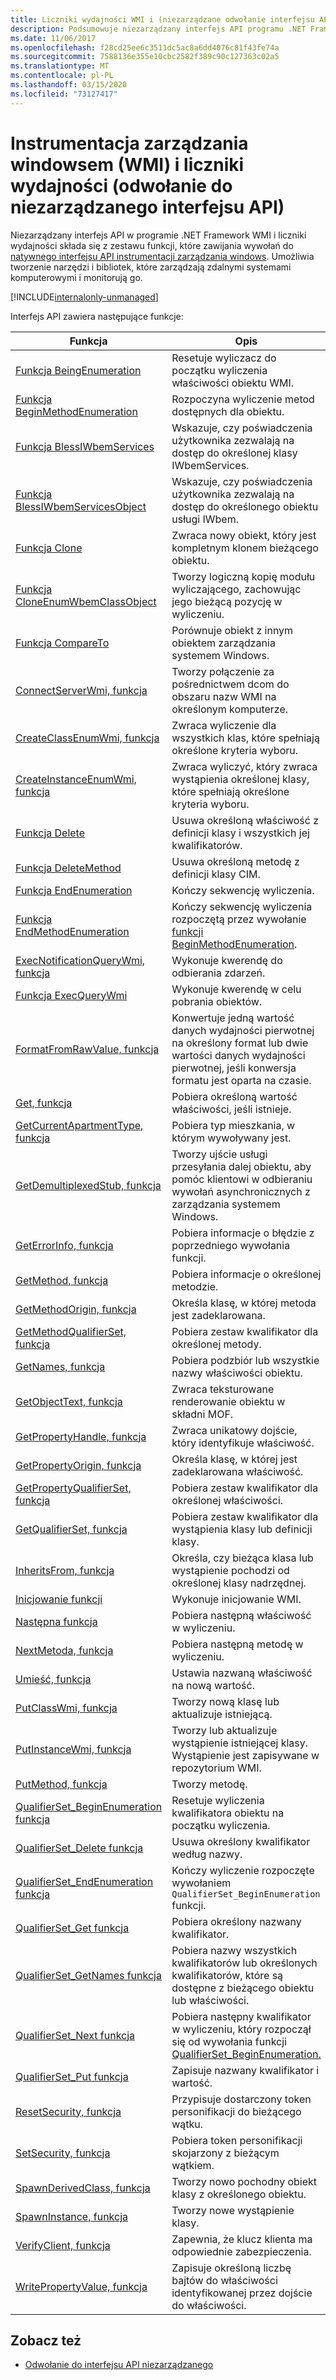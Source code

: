 ```yaml
---
title: Liczniki wydajności WMI i (niezarządzane odwołanie interfejsu API)
description: Podsumowuje niezarządzany interfejs API programu .NET Framework dla informacji o wyrobach WMI i liczniku wydajności.
ms.date: 11/06/2017
ms.openlocfilehash: f28cd25ee6c3511dc5ac8a6dd4076c81f43fe74a
ms.sourcegitcommit: 7588136e355e10cbc2582f389c90c127363c02a5
ms.translationtype: MT
ms.contentlocale: pl-PL
ms.lasthandoff: 03/15/2020
ms.locfileid: "73127417"
---
```

# <a name="windows-management-instrumentation-wmi-and-performance-counters-unmanaged-api-reference"></a>Instrumentacja zarządzania windowsem (WMI) i liczniki wydajności (odwołanie do niezarządzanego interfejsu API)

Niezarządzany interfejs API w programie .NET Framework WMI i liczniki wydajności składa się z zestawu funkcji, które zawijania wywołań do [natywnego interfejsu API instrumentacji zarządzania windows](/windows/desktop/WmiSdk/com-api-for-wmi). Umożliwia tworzenie narzędzi i bibliotek, które zarządzają zdalnymi systemami komputerowymi i monitorują go.

[!INCLUDE[internalonly-unmanaged](../../../../includes/internalonly-unmanaged.md)]

Interfejs API zawiera następujące funkcje:

| Funkcja | Opis |
|---------|---------|
| [Funkcja BeingEnumeration](beginenumeration.md) | Resetuje wyliczacz do początku wyliczenia właściwości obiektu WMI. |
| [Funkcja BeginMethodEnumeration](beginmethodenumeration.md) |  Rozpoczyna wyliczenie metod dostępnych dla obiektu. |
| [Funkcja BlessIWbemServices](blessiwbemservices.md) | Wskazuje, czy poświadczenia użytkownika zezwalają na dostęp do określonej klasy IWbemServices. |
| [Funkcja BlessIWbemServicesObject](blessiwbemservicesobject.md) | Wskazuje, czy poświadczenia użytkownika zezwalają na dostęp do określonego obiektu usługi IWbem. |
| [Funkcja Clone](clone.md) | Zwraca nowy obiekt, który jest kompletnym klonem bieżącego obiektu. |
| [Funkcja CloneEnumWbemClassObject](cloneenumwbemclassobject.md) | Tworzy logiczną kopię modułu wyliczającego, zachowując jego bieżącą pozycję w wyliczeniu. |
| [Funkcja CompareTo](compareto.md) | Porównuje obiekt z innym obiektem zarządzania systemem Windows. |
| [ConnectServerWmi, funkcja](connectserverwmi.md) | Tworzy połączenie za pośrednictwem dcom do obszaru nazw WMI na określonym komputerze. |
| [CreateClassEnumWmi, funkcja](createclassenumwmi.md) | Zwraca wyliczenie dla wszystkich klas, które spełniają określone kryteria wyboru. |
| [CreateInstanceEnumWmi, funkcja](createinstanceenumwmi.md) | Zwraca wyliczyć, który zwraca wystąpienia określonej klasy, które spełniają określone kryteria wyboru. |
| [Funkcja Delete](delete.md) | Usuwa określoną właściwość z definicji klasy i wszystkich jej kwalifikatorów. |
| [Funkcja DeleteMethod](deletemethod.md) | Usuwa określoną metodę z definicji klasy CIM. |
| [Funkcja EndEnumeration](endenumeration.md) | Kończy sekwencję wyliczenia. |
| [Funkcja EndMethodEnumeration](endmethodenumeration.md) | Kończy sekwencję wyliczenia rozpoczętą przez wywołanie [funkcji BeginMethodEnumeration](beginmethodenumeration.md). |
| [ExecNotificationQueryWmi, funkcja](execnotificationquerywmi.md) | Wykonuje kwerendę do odbierania zdarzeń. |
| [Funkcja ExecQueryWmi](execquerywmi.md) | Wykonuje kwerendę w celu pobrania obiektów. |
| [FormatFromRawValue, funkcja](formatfromrawvalue.md) | Konwertuje jedną wartość danych wydajności pierwotnej na określony format lub dwie wartości danych wydajności pierwotnej, jeśli konwersja formatu jest oparta na czasie. |
| [Get, funkcja](get.md) | Pobiera określoną wartość właściwości, jeśli istnieje. |
| [GetCurrentApartmentType, funkcja](getcurrentapartmenttype.md) | Pobiera typ mieszkania, w którym wywoływany jest. |
| [GetDemultiplexedStub, funkcja](getdemultiplexedstub.md) | Tworzy ujście usługi przesyłania dalej obiektu, aby pomóc klientowi w odbieraniu wywołań asynchronicznych z zarządzania systemem Windows. |
| [GetErrorInfo, funkcja](geterrorinfo.md) | Pobiera informacje o błędzie z poprzedniego wywołania funkcji. |
| [GetMethod, funkcja](getmethod.md) | Pobiera informacje o określonej metodzie. |
| [GetMethodOrigin, funkcja](getmethodorigin.md) | Określa klasę, w której metoda jest zadeklarowana. |
| [GetMethodQualifierSet, funkcja](getmethodqualifierset.md) | Pobiera zestaw kwalifikator dla określonej metody. |
| [GetNames, funkcja](getnames.md) | Pobiera podzbiór lub wszystkie nazwy właściwości obiektu. |
| [GetObjectText, funkcja](getobjecttext.md) | Zwraca teksturowane renderowanie obiektu w składni MOF. |
| [GetPropertyHandle, funkcja](getpropertyhandle.md) | Zwraca unikatowy dojście, który identyfikuje właściwość. |
| [GetPropertyOrigin, funkcja](getpropertyorigin.md) | Określa klasę, w której jest zadeklarowana właściwość. |
| [GetPropertyQualifierSet, funkcja](getpropertyqualifierset.md) | Pobiera zestaw kwalifikator dla określonej właściwości.  |
| [GetQualifierSet, funkcja](getqualifierset.md) | Pobiera zestaw kwalifikator dla wystąpienia klasy lub definicji klasy. |
| [InheritsFrom, funkcja](inheritsfrom.md) | Określa, czy bieżąca klasa lub wystąpienie pochodzi od określonej klasy nadrzędnej. |
| [Inicjowanie funkcji](initialize.md) | Wykonuje inicjowanie WMI. |
| [Następna funkcja](next.md) | Pobiera następną właściwość w wyliczeniu. |
| [NextMetoda, funkcja](nextmethod.md) | Pobiera następną metodę w wyliczeniu. |
| [Umieść, funkcja](put.md) | Ustawia nazwaną właściwość na nową wartość. |
| [PutClassWmi, funkcja](putclasswmi.md) | Tworzy nową klasę lub aktualizuje istniejącą. |
| [PutInstanceWmi, funkcja](putinstancewmi.md) | Tworzy lub aktualizuje wystąpienie istniejącej klasy. Wystąpienie jest zapisywane w repozytorium WMI. |
| [PutMethod, funkcja](putmethod.md) | Tworzy metodę. |
| [QualifierSet_BeginEnumeration funkcja](qualifierset-beginenumeration.md) | Resetuje wyliczenia kwalifikatora obiektu na początku wyliczenia. |
| [QualifierSet_Delete funkcja](qualifierset-delete.md) | Usuwa określony kwalifikator według nazwy.  |
| [QualifierSet_EndEnumeration funkcja](qualifierset-endenumeration.md) | Kończy wyliczenie rozpoczęte wywołaniem `QualifierSet_BeginEnumeration` funkcji. |
| [QualifierSet_Get funkcja](qualifierset-get.md) | Pobiera określony nazwany kwalifikator.  |
| [QualifierSet_GetNames funkcja](qualifierset-getnames.md) | Pobiera nazwy wszystkich kwalifikatorów lub określonych kwalifikatorów, które są dostępne z bieżącego obiektu lub właściwości. |
| [QualifierSet_Next funkcja](qualifierset-next.md) | Pobiera następny kwalifikator w wyliczeniu, który rozpoczął się od wywołania funkcji [QualifierSet_BeginEnumeration.](qualifierset-beginenumeration.md) |
| [QualifierSet_Put funkcja](qualifierset-put.md) | Zapisuje nazwany kwalifikator i wartość. |
| [ResetSecurity, funkcja](resetsecurity.md) | Przypisuje dostarczony token personifikacji do bieżącego wątku. |
| [SetSecurity, funkcja](setsecurity.md) | Pobiera token personifikacji skojarzony z bieżącym wątkiem. |
| [SpawnDerivedClass, funkcja](spawnderivedclass.md) | Tworzy nowo pochodny obiekt klasy z określonego obiektu. |
| [SpawnInstance, funkcja](spawninstance.md) | Tworzy nowe wystąpienie klasy. |
| [VerifyClient, funkcja](verifyclientkey.md) | Zapewnia, że klucz klienta ma odpowiednie zabezpieczenia. |
| [WritePropertyValue, funkcja](writepropertyvalue.md) | Zapisuje określoną liczbę bajtów do właściwości identyfikowanej przez dojście do właściwości. |

## <a name="see-also"></a>Zobacz też

- [Odwołanie do interfejsu API niezarządzanego](../index.md)
